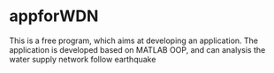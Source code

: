 # appforWDN
This is a free program, which aims at developing an application. The application is developed based on MATLAB OOP, and can analysis the water supply network follow earthquake
